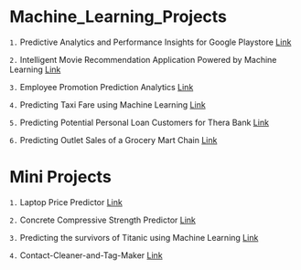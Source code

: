 # Machine_Learning_Projects

`1.` Predictive Analytics and Performance Insights for Google Playstore  [Link](https://github.com/gajendrasharma-github/app_store)

`2.` Intelligent Movie Recommendation Application Powered by Machine Learning [Link](https://github.com/gajendrasharma-github/TMDB_Movie_Recommender_System)

`3.` Employee Promotion Prediction Analytics [Link](https://github.com/gajendrasharma-github/Employee-Promotion-Prediction-Analytics)

`4.` Predicting Taxi Fare using Machine Learning [Link](https://github.com/gajendrasharma-github/Predicting_Taxi_Fare)

`5.` Predicting Potential Personal Loan Customers for Thera Bank [Link](https://github.com/gajendrasharma-github/TheraBank-LoanAnalysis)

`6.` Predicting Outlet Sales of a Grocery Mart Chain [Link](https://github.com/gajendrasharma-github/Supermarket_Outlet_Sales_Predictive-_Analytics)


# Mini Projects

`1.` Laptop Price Predictor [Link](https://github.com/gajendrasharma-github/Laptop_Price_Predictor)

`2.` Concrete Compressive Strength Predictor [Link](https://github.com/gajendrasharma-github/Concrete-Compressive-Strength-Predictor)

`3.` Predicting the survivors of Titanic using Machine Learning [Link](https://github.com/gajendrasharma-github/Titanic_Case_Study)

`4.` Contact-Cleaner-and-Tag-Maker [Link](https://github.com/gajendrasharma-github/Contact-Cleaner-and-Tag-Maker)
